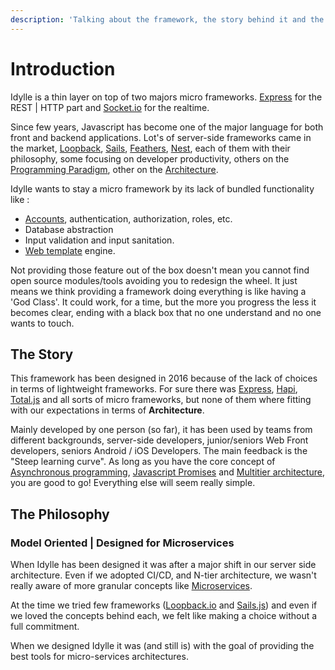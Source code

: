 ```yaml
---
description: 'Talking about the framework, the story behind it and the philosophy.'
---
```


# Introduction

Idylle is a thin layer on top of two majors micro frameworks. [Express](http://expressjs.com/fr/) for the REST \| HTTP  part and [Socket.io](https://socket.io/) for the realtime.

Since few years, Javascript has become one of the major language for both front and backend applications. Lot's of server-side frameworks came in the market, [Loopback](http://loopback.io/), [Sails](https://sailsjs.com/), [Feathers](https://feathersjs.com/), [Nest](https://nestjs.com/), each of them with their philosophy, some focusing on developer productivity, others on the [Programming Paradigm](https://en.wikipedia.org/wiki/Programming_paradigm), other on the [Architecture](https://en.wikipedia.org/wiki/Software_architecture). 

Idylle wants to stay a micro framework by its lack of bundled functionality like :

* [Accounts](https://en.wikipedia.org/wiki/User_account), authentication, authorization, roles, etc.
* Database abstraction 
* Input validation and input sanitation.
* [Web template](https://en.wikipedia.org/wiki/Web_template) engine.

Not providing those feature out of the box doesn't mean you cannot find open source modules/tools avoiding you to redesign the wheel. It just means we think providing a framework doing everything is like having a 'God Class'. It could work, for a time, but the more you progress the less it becomes clear, ending with a black box that no one understand and no one wants to touch.

## The Story

This framework has been designed in 2016 because of the lack of choices in terms of lightweight frameworks. For sure there was [Express](http://expressjs.com/fr/), [Hapi](https://hapijs.com/), [Total.js](https://www.totaljs.com/) and all sorts of micro frameworks, but none of them where fitting with our expectations in terms of **Architecture**.

Mainly developed by one person \(so far\), it has been used by teams from different backgrounds, server-side developers, junior/seniors Web Front developers, seniors Android / iOS Developers. The main feedback is the "Steep learning curve". As long as you have the core concept of [Asynchronous programming](https://en.wikipedia.org/wiki/Asynchrony_%28computer_programming%29), [Javascript Promises](https://en.wikipedia.org/wiki/Futures_and_promises) and [Multitier architecture](https://en.wikipedia.org/wiki/Multitier_architecture), you are good to go! Everything else will seem really simple.

## The Philosophy

### Model Oriented \| Designed for Microservices

When Idylle has been designed it was after a major shift in our server side architecture. Even if we adopted CI/CD, and N-tier architecture, we wasn't really aware of more granular concepts like [Microservices](https://martinfowler.com/microservices/).

At the time we tried few frameworks \([Loopback.io](http://loopback.io/) and [Sails.js](https://sailsjs.com/)\) and even if we loved the concepts behind each, we felt like making a choice without a full commitment. 

When we designed Idylle it was \(and still is\) with the goal of providing the best tools for micro-services architectures.



